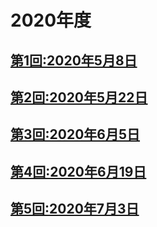 # 2020年度

## [第1回:2020年5月8日](2020-05-08.md)
## [第2回:2020年5月22日](2020-05-22.md)
## [第3回:2020年6月5日](2020-06-05.md)
## [第4回:2020年6月19日](2020-06-19.md)
## [第5回:2020年7月3日](2020-07-03.md)